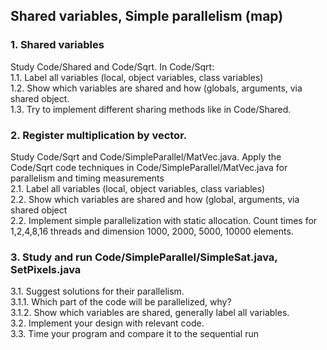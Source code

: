## Shared variables, Simple parallelism (map)
### 1. Shared variables
Study Code/Shared and Code/Sqrt. In Code/Sqrt:\
1.1. Label all variables (local, object variables, class variables)\
1.2. Show which variables are shared and how (globals, arguments, via shared object.\
1.3. Try to implement different sharing methods like in Code/Shared.

### 2. Register multiplication by vector.
Study Code/Sqrt and Code/SimpleParallel/MatVec.java. Apply the Code/Sqrt code techniques in Code/SimpleParallel/MatVec.java for parallelism and 
timing measurements\
2.1. Label all variables (local, object variables, class variables)\
2.2. Show which variables are shared and how (global, arguments, via shared object\
2.2. Implement simple parallelization with static allocation. Count times for 1,2,4,8,16 threads and dimension 1000, 2000, 5000, 10000 elements.

### 3. Study and run Code/SimpleParallel/SimpleSat.java, SetPixels.java
3.1. Suggest solutions for their parallelism.\
3.1.1. Which part of the code will be parallelized, why?\
3.1.2. Show which variables are shared, generally label all variables.\
3.2. Implement your design with relevant code.\
3.3. Time your program and compare it to the sequential run
